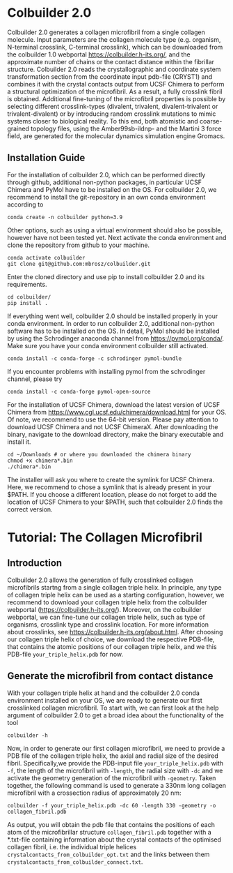 # Colbuilder 2.0
Colbuilder 2.0 generates a collagen microfibril from a single collagen molecule. Input parameters are the collagen molecule type (e.g. organism, N-terminal crosslink, C-terminal crosslink), which can be downloaded from the colbuilder 1.0 webportal https://colbuilder.h-its.org/, and the approximate number of chains or the contact distance within the fibrillar structure. Colbuilder 2.0 reads the crystallographic and coordinate system transformation section from the coordinate input pdb-file (CRYST1) and combines it with the crystal contacts output from UCSF Chimera to perform a structural optimization of the microfibril. As a result, a fully crosslink fibril is obtained. Additional fine-tuning of the microfibril properties is possible by selecting different crosslink-types (divalent, trivalent, divalent-trivalent or trivalent-divalent) or by introducing random crosslink mutations to mimic systems closer to biological reality. To this end, both atomistic and coarse-grained topology files, using the Amber99sb-ildnp- and the Martini 3 force field, are generated for the molecular dynamics simulation engine Gromacs.

## Installation Guide

For the installation of colbuilder 2.0, which can be performed directly through github, additional non-python packages, in particular UCSF Chimera and PyMol have to be installed on the OS. For colbuilder 2.0, we recommend to install the git-repository in an own conda environment according to
```
conda create -n colbuilder python=3.9
```
Other options, such as using a virtual environment should also be possible, however have not been tested yet. Next activate the conda environment and clone the repository from github to your machine.
```
conda activate colbuilder
git clone git@github.com:mbrosz/colbuilder.git
```
Enter the cloned directory and use pip to install colbuilder 2.0 and its requirements.
```
cd colbuilder/
pip install .
```
If everything went well, colbuilder 2.0 should be installed properly in your conda environment. In order to run colbuilder 2.0, additional non-python software has to be installed on the OS. In detail, PyMol should be installed by using the Schrodinger anaconda channel from https://pymol.org/conda/. Make sure you have your conda environment colbuilder still activated.
```
conda install -c conda-forge -c schrodinger pymol-bundle
```
If you encounter problems with installing pymol from the schrodinger channel, please try  
```
conda install -c conda-forge pymol-open-source
```
For the installation of UCSF Chimera, download the latest version of UCSF Chimera from https://www.cgl.ucsf.edu/chimera/download.html for your OS. Of note, we recommend to use the 64-bit version. Please pay attention to download UCSF Chimera and not UCSF ChimeraX. After downloading the binary, navigate to the download directory, make the binary executable and install it. 
```
cd ~/Downloads # or where you downloaded the chimera binary
chmod +x chimera*.bin
./chimera*.bin
```
The installer will ask you where to create the symlink for UCSF Chimera. Here, we recommend to chose a symlink that is already present in your $PATH. If you choose a different location, please do not forget to add the location of UCSF Chimera to your $PATH, such that colbuilder 2.0 finds the correct version.


# Tutorial: The Collagen Microfibril 

## Introduction

Colbuilder 2.0 allows the generation of fully crosslinked collagen microfibrils startng from a single collagen triple helix. In principle, any type of collagen triple helix can be used as a starting configuration, however, we recommend to download your collagen triple helix from the colbuilder webportal (https://colbuilder.h-its.org/). Moreover, on the colbuilder webportal, we can fine-tune our collagen triple helix, such as type of organisms, crosslink type and crosslink location. For more information about crosslinks, see https://colbuilder.h-its.org/about.html. After choosing our collagen triple helix of choice, we download the respective PDB-file, that contains the atomic positions of our collagen triple helix, and we this PDB-file ```your_triple_helix.pdb``` for now. 

## Generate the microfibril from contact distance

With your collagen triple helix at hand and the colbuilder 2.0 conda environment installed on your OS, we are ready to generate our first crosslinked collagen microfibril. To start with, we can first look at the help argument of colbuilder 2.0 to get a broad idea about the functionality of the tool
```
colbuilder -h 
```
Now, in order to generate our first collagen microfibril, we need to provide a PDB file of the collagen triple helix, the axial and radial size of the desired fibril. Specifically,we provide the PDB-input file ```your_triple_helix.pdb``` with ```-f```, the length of the microfibril with ```-length```, the radial size with ```-dc``` and we activate the geometry generation of the microfibril with ```-geometry```. Taken together, the following command is used to generate a 330nm long collagen microfibril with a crossection radius of approximately 20 nm:
```
colbuilder -f your_triple_helix.pdb -dc 60 -length 330 -geometry -o collagen_fibril.pdb 
```
As output, you will obtain the pdb file that contains the positions of each atom of the microfibrillar structure ```collagen_fibril.pdb``` together with a *.txt-file containing information about the crystal contacts of the optimised collagen fibril, i.e. the individual triple helices ```crystalcontacts_from_colbuilder_opt.txt``` and the links between them ```crystalcontacts_from_colbuilder_connect.txt```. 

